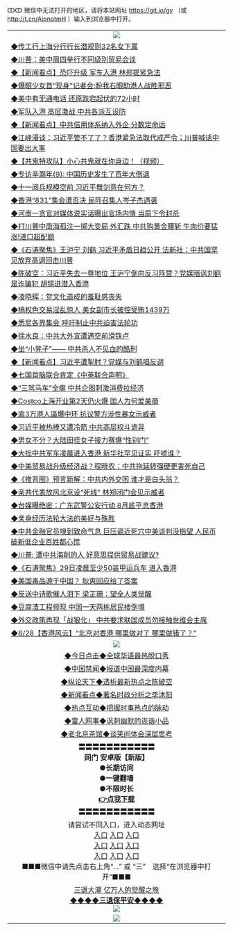 ↀↀ 微信中无法打开的地区，请将本站网址 https://git.io/gy （或 http://t.cn/AipnotmH ）输入到浏览器中打开。 

<table>
   <tr>
    <td align=center><img src="https://github.com/gyhhx/image-upload/blob/master/20190822-2.jpg" /></td>
  </tr>
   <tr>
<td align=left>
<a href="https://g9v8t8z4.stackpathcdn.com/oo.aspx?name=c1068426&key=tvurxxlgoqbampcg&from=gy">◆传工行上海分行行长潜规则32名女下属</a><br/></td>
  </tr>
  <tr>
<td align=left>
<a href="https://g9v8t8z4.stackpathcdn.com/oo.aspx?name=c1068439&key=tvurxxlgoqbampcg&from=gy">◆川普：美中周四举行不同级别贸易会谈</a><br/></td>
 </tr>
  <tr>
<td align=left>
<a href="https://g9v8t8z4.stackpathcdn.com/oo.aspx?name=c1068461&key=tvurxxlgoqbampcg&from=gy">◆【新闻看点】恐吓升级 军车入港 林郑提紧急法</a><br/></td>
 </tr>
   <tr>
<td align=left>
<a href="https://g9v8t8z4.stackpathcdn.com/oo.aspx?name=c1068525&key=tvurxxlgoqbampcg&from=gy">◆爆眼少女首“现身”记者会:盼我右眼助港人战胜邪恶</a><br/></td>
   </tr> 
  <tr>
<td align=left>
<a href="https://g9v8t8z4.stackpathcdn.com/oo.aspx?name=c1068311&key=tvurxxlgoqbampcg&from=gy">◆美中有无通电话 还原跌宕起伏的72小时</a><br/></td>
  </tr> 
 <tr>
<td align=left>
<a href="https://g9v8t8z4.stackpathcdn.com/oo.aspx?name=c1068406&key=tvurxxlgoqbampcg&from=gy">◆军队入港 高层激战 中共各派互设防</a><br/>
</td>
   </tr>
 <tr>
<td align=left>
<a href="https://g9v8t8z4.stackpathcdn.com/oo.aspx?name=c1068500&key=tvurxxlgoqbampcg&from=gy">◆【新闻看点】中共信用体系纳入外企 分数定命运</a><br/></td>
  </tr>
  <tr>
<td align=left>
<a href="https://g9v8t8z4.stackpathcdn.com/oo.aspx?name=http://www.soundofhope.org/gb/2019/08/28/n3140417.html&key=tvurxxlgoqbampcg&from=gy">◆江峰漫谈：习近平管不了了？香港紧急法取代戒严令；川普喊话中国要出大事</a><br/></td>
 </tr>
   <tr>
<td align=left>
<a href="https://g9v8t8z4.stackpathcdn.com/oo.aspx?name=c1068409&key=tvurxxlgoqbampcg&from=gy">◆【共鬼特攻队】小心共鬼就在你身边！（视频）</a><br/></td>
   </tr>
 <tr>
<td align=left>
<a href="https://g9v8t8z4.stackpathcdn.com/oo.aspx?name=c1068410&key=tvurxxlgoqbampcg&from=gy">◆专访辛灏年(9): 中国历史发生了百年大倒退</a><br/></td>
  </tr>
  <tr>
<td align=left>
<a href="https://g9v8t8z4.stackpathcdn.com/oo.aspx?name=c1068514&key=tvurxxlgoqbampcg&from=gy">◆十一阅兵规模空前 习近平舞剑意在何方？</a><br/></td>
 </tr>
  <tr>
<td align=left>
<a href="https://g9v8t8z4.stackpathcdn.com/oo.aspx?name=c1068328&key=tvurxxlgoqbampcg&from=gy">◆香港“831”集会遭否决 民阵召集人岑子杰遇袭</a><br/></td>
 </tr>
   <tr>
<td align=left>
<a href="https://g9v8t8z4.stackpathcdn.com/oo.aspx?name=http://www.epochtimes.com/gb/19/8/29/n11486400.htm&key=tvurxxlgoqbampcg&from=gy">◆河南一贪官对媒体说实话曝出官场内情 当局下令封杀</a><br/></td>
   </tr> 
  <tr>
<td align=left>
<a href="https://g9v8t8z4.stackpathcdn.com/oo.aspx?name=c1068411&key=tvurxxlgoqbampcg&from=gy">◆打川普中南海孤注一掷大变局 外汇跌 中共购黄金腰斩 牛肉价要猛涨!进口超配额</a><br/></td>
  </tr> 
 <tr>
<td align=left>
<a href="https://g9v8t8z4.stackpathcdn.com/oo.aspx?name=c1068428&key=tvurxxlgoqbampcg&from=gy">◆《石涛聚焦》王沪宁 刘鹤 习近平矛盾日趋公开 法新社：中共国罕见放弃高调回击川普</a><br/>
</td>
   </tr>
 <tr>
<td align=left>
<a href="https://g9v8t8z4.stackpathcdn.com/oo.aspx?name=c1068445&key=tvurxxlgoqbampcg&from=gy">◆陈破空：习近平失去一尊地位 王沪宁倒向反习阵营？党媒暗讽刘鹤是诈骗犯 胡锡进潜入香港</a><br/>
</td>
   </tr>
 <tr>
<td align=left>
<a href="https://g9v8t8z4.stackpathcdn.com/oo.aspx?name=c1068488&key=tvurxxlgoqbampcg&from=gy">◆凌晓辉：党文化造成的羞耻感丧失</a><br/></td>
  </tr>
  <tr>
<td align=left>
<a href="https://g9v8t8z4.stackpathcdn.com/oo.aspx?name=c1068375&key=tvurxxlgoqbampcg&from=gy">◆搞权色交易淫乱惊人 美女副市长被控受贿1439万</a><br/></td>
 </tr>
   <tr>
<td align=left>
<a href="https://g9v8t8z4.stackpathcdn.com/oo.aspx?name=http://www.minghui.org/mh/articles/2019/8/29/392047.html&key=tvurxxlgoqbampcg&from=gy">◆悉尼各界集会 呼吁制止中共迫害法轮功</a><br/>
</td>
   </tr>
 <tr>
<td align=left>
<a href="https://g9v8t8z4.stackpathcdn.com/oo.aspx?name=c1068536&key=tvurxxlgoqbampcg&from=gy">◆徐水良：中共大外宣遭遇空前滑铁卢</a><br/>
</td>
</tr> 
<tr>
<td align=left>
<a href="https://g9v8t8z4.stackpathcdn.com/oo.aspx?name=c1068531&key=tvurxxlgoqbampcg&from=gy">◆坐“小凳子”—— 中共杀人不见血的酷刑</a><br/>
</td>       
</tr> 

   <tr>
<td align=left>
<a href="https://g9v8t8z4.stackpathcdn.com/oo.aspx?name=c1068188&key=tvurxxlgoqbampcg&from=gy">◆【新闻看点】习近平遭掣肘？党媒与刘鹤唱反调</a><br/></td>
  </tr>
  <tr>
<td align=left>
<a href="https://g9v8t8z4.stackpathcdn.com/oo.aspx?name=c1068245&key=tvurxxlgoqbampcg&from=gy">◆七国首脑联合肯定《中英联合声明》</a><br/></td>
 </tr>
  <tr>
<td align=left>
<a href="https://g9v8t8z4.stackpathcdn.com/oo.aspx?name=c1068090&key=tvurxxlgoqbampcg&from=gy">◆“三驾马车”全瘸 中共企图刺激消费拉经济</a><br/></td>
 </tr>
   <tr>
<td align=left>
<a href="https://g9v8t8z4.stackpathcdn.com/oo.aspx?name=c1068100&key=tvurxxlgoqbampcg&from=gy">◆Costco上海开业第2天仍火爆 国人为何爱美商</a><br/></td>
   </tr> 
  <tr>
<td align=left>
<a href="https://g9v8t8z4.stackpathcdn.com/oo.aspx?name=c1068126&key=tvurxxlgoqbampcg&from=gy">◆逾3万港人逼爆中环 抗议警方涉性暴女示威者</a><br/></td>
  </tr> 
 <tr>
<td align=left>
<a href="https://g9v8t8z4.stackpathcdn.com/oo.aspx?name=c1068190&key=tvurxxlgoqbampcg&from=gy">◆习近平被热捧又遭冷箭 中共高层权斗诡异</a><br/>
</td>
   </tr>
 <tr>
<td align=left>
<a href="https://g9v8t8z4.stackpathcdn.com/oo.aspx?name=c1068163&key=tvurxxlgoqbampcg&from=gy">◆男女不分？大陆田径女子接力赛爆“性别门”</a><br/></td>
  </tr>
  <tr>
<td align=left>
<a href="https://g9v8t8z4.stackpathcdn.com/oo.aspx?name=c1068193&key=tvurxxlgoqbampcg&from=gy">◆大批中共军车凌晨进入香港 新华社罕见证实 吓唬谁？</a><br/></td>
 </tr>
   <tr>
<td align=left>
<a href="https://g9v8t8z4.stackpathcdn.com/oo.aspx?name=http://www.soundofhope.org/gb/2019/08/28/n3140192.html&key=tvurxxlgoqbampcg&from=gy">◆中美贸易战升级经济战？程晓农：中共拖延转强硬更害死自己</a><br/></td>
   </tr>
 <tr>
<td align=left>
<a href="https://g9v8t8z4.stackpathcdn.com/oo.aspx?name=http://www.minghui.org/mh/articles/2019/8/27/391975.html&key=tvurxxlgoqbampcg&from=gy">◆《推背图》预言新解：中共内外交困 谁才是白头翁？</a><br/></td>
  </tr>
  <tr>
<td align=left>
<a href="https://g9v8t8z4.stackpathcdn.com/oo.aspx?name=http://www.ntdtv.com/gb/2019/08/28/a102653334.html&key=tvurxxlgoqbampcg&from=gy">◆亲共代表放风北京设“死线” 林郑闭门会见示威者</a><br/></td>
 </tr>
  <tr>
<td align=left>
<a href="https://g9v8t8z4.stackpathcdn.com/oo.aspx?name=c1068033&key=tvurxxlgoqbampcg&from=gy">◆台媒曝绝密：广东武警公安行动 8月底平息香港</a><br/></td>
 </tr>
   <tr>
<td align=left>
<a href="https://g9v8t8z4.stackpathcdn.com/oo.aspx?name=c816702_6_9&key=tvurxxlgoqbampcg&from=gy">◆亲身经历法轮大法的美好与殊胜</a><br/></td>
   </tr> 
  <tr>
<td align=left>
<a href="https://g9v8t8z4.stackpathcdn.com/oo.aspx?name=c1068070&key=tvurxxlgoqbampcg&from=gy">◆中共金融官员嗅到致命气息 巨压逼近死穴中美谈判没指望 人民币破新低企业百姓都心慌</a><br/></td>
  </tr> 
 <tr>
<td align=left>
<a href="https://g9v8t8z4.stackpathcdn.com/oo.aspx?name=c1068142&key=tvurxxlgoqbampcg&from=gy">◆川普: 遭中共海削的人 好意思提供贸易战建议?</a><br/>
</td>
   </tr>
 <tr>
<td align=left>
<a href="https://g9v8t8z4.stackpathcdn.com/oo.aspx?name=c1068171&key=tvurxxlgoqbampcg&from=gy">◆《石涛聚焦》29日凌晨至少50装甲运兵车 进入香港</a><br/>
</td>
   </tr>
 <tr>
<td align=left>
<a href="https://g9v8t8z4.stackpathcdn.com/oo.aspx?name=c1068166&key=tvurxxlgoqbampcg&from=gy">◆美国毒品源于中国？ 耿爽回应给了答案</a><br/></td>
  </tr>
  <tr>
<td align=left>
<a href="https://g9v8t8z4.stackpathcdn.com/oo.aspx?name=c1068167&key=tvurxxlgoqbampcg&from=gy">◆反送中诗歌催人泪下 梁芷珊：望全人类觉醒</a><br/></td>
 </tr>
   <tr>
<td align=left>
<a href="https://g9v8t8z4.stackpathcdn.com/oo.aspx?name=c1068152&key=tvurxxlgoqbampcg&from=gy">◆豆腐渣工程频现 中国一天两栋居民楼倒塌</a><br/>
</td>
   </tr>
 <tr>
<td align=left>
<a href="https://g9v8t8z4.stackpathcdn.com/oo.aspx?name=c1068144&key=tvurxxlgoqbampcg&from=gy">◆外交政策再现「战狼化」 中共要求联国成员勿接触世维会主席</a><br/>
</td>
</tr> 
<tr>
<td align=left>
<a href="https://g9v8t8z4.stackpathcdn.com/oo.aspx?name=c1068143&key=tvurxxlgoqbampcg&from=gy">◆8/28【香港风云】“北京对香港 哪里做对了 哪里做错了？”</a><br/>
</td>       
</tr> 
   <tr>
    <td align=center><img src="https://github.com/gyhhx/image-upload/blob/master/ogate-c.JPG" /></td>
  </tr>
   <tr>
   <td align=center> 
<a href="https://xvery.li/oo.aspx?name=c816850&key=lvvdiyawanfwimxk&from=gy&tag=9877">◆今日点击◆全球华语最热脱口秀</a><br/>
    </td>
  </tr>
  <tr>
  <td align=center>
<a href="https://xvery.li/oo.aspx?name=c816860&key=lvvdiyawanfwimxk&from=gy&tag=99733110">◆中国禁闻◆报道中国最深度内幕</a><br/>
   </tr>
  <tr>
     <td align=center>
<a href="https://xvery.li/oo.aspx?name=c816855&key=lvvdiyawanfwimxk&from=gy&tag=997110">◆纵论天下◆透析最新热点之陈破空</a><br/>
   </tr>
   <tr>
      <td align=center>
<a href="https://xvery.li/oo.aspx?name=c838308&key=lvvdiyawanfwimxk&from=gy&tag=9973110">◆新闻看点◆著名时政分析之李沐阳</a><br/>
   </tr>
   <tr>
     <td align=center>
<a href="https://xvery.li/oo.aspx?name=c816852&key=lvvdiyawanfwimxk&from=gy&tag=9733110">◆热点互动◆把握时事热点的脉动</a><br/>
   </tr>
   <tr>
      <td align=center>
<a href="https://xvery.li/oo.aspx?name=c816694&key=lvvdiyawanfwimxk&from=gy&tag=93310">◆雷人网事◆讽刺幽默的诙谐小品</a><br/>
   </tr>
   <tr>
    <td align=center>
<a href="https://xvery.li/oo.aspx?name=c816650&key=lvvdiyawanfwimxk&from=gy&tag=9973110">◆老北京茶馆◆谈笑间体会深层思考</a><br/>
   </tr>
  <tr>
    <td align=center>
 <b>〓〓〓〓〓〓〓〓〓〓〓<br/>网门 安卓版【新版】<br/> ●长期访问<br/> ●一键翻墙<br/>  ●不限时长<br/> 
 <a href="https://share.weiyun.com/5RqCKCe">👉<b>点我下载</a><br/>〓〓〓〓〓〓〓〓〓〓〓<br/>
    </td>
    </tr>
   <tr>
    <td align=center>请尝试不同入口，进入动态网址<br/>
      <a href="https://s3.us-east-2.amazonaws.com/ogateo/show.htm">入口</a>
      <a href="https://s3.ca-central-1.amazonaws.com/ogatec/show.htm">入口</a>
      <a href="https://s3.ap-southeast-2.amazonaws.com/ogatey/show.htm">入口</a><br/>
      <a href="https://s3.ap-northeast-2.amazonaws.com/ogates/show.htm">入口</a>
      <a href="https://s3.eu-central-1.amazonaws.com/ogatef/show.htm">入口</a>
      <a href="https://s3.ap-south-1.amazonaws.com/ogatem/show.htm">入口</a><br/>
      <a href="https://s3-us-west-1.amazonaws.com/ogaten/show.htm">入口</a>
      <a href="https://s3.eu-west-2.amazonaws.com/ogatel/show.htm">入口</a>
      <a href="https://s3.ap-northeast-1.amazonaws.com/ogatet/show.htm">入口</a><br/>
      ■■■微信中请先点击右上角“...” 或 “三”　选择“在浏览器中打开”■■■<b><br/>
    </td>
  </tr>
  <tr>  
  <td align=center>
  <a href="http://ctbtfdoocixoa.global.ssl.fastly.net/oo.aspx?name=c894205&key=ofejcfaxcltk&from=gy&tag=9973110">三退大潮 亿万人的觉醒之旅</a><br/>
      <a href="http://ctbtfdoocixoa.global.ssl.fastly.net/oo.aspx?name=ogQuit.aspx&key=ofejcfaxcltk&from=gy"><b>◆◆◆◆三退保平安◆◆◆◆<br/></a>
      <img src="https://github.com/gyhhx/image-upload/blob/master/3t.jpg" /><br/>
      </td>
  </tr>
   <tr>
    <td align=center><img src="https://raw.githubusercontent.com/oGate2/Up/master/oGate_640.jpg"/></td>
  </tr>
</table>



